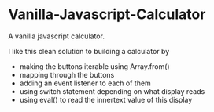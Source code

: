 # Vanilla-Javascript-Calculator

A vanilla javascript calculator.

I like this clean solution to building a calculator by 

- making the buttons iterable using Array.from()
- mapping through the buttons
- adding an event listener to each of them
- using switch statement depending on what display reads
- using eval() to read the innertext value of this display

